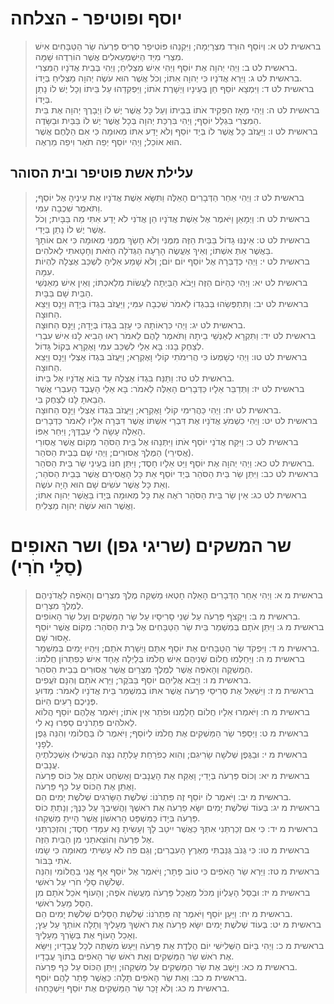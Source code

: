 # יוסף ופוטיפר - הצלחה

> בראשית לט א: וְיוֹסֵף הוּרַד מִצְרָיְמָה; וַיִּקְנֵהוּ פּוֹטִיפַר סְרִיס פַּרְעֹה שַׂר הַטַּבָּחִים אִישׁ מִצְרִי מִיַּד הַיִּשְׁמְעֵאלִים אֲשֶׁר הוֹרִדֻהוּ שָׁמָּה.  
> בראשית לט ב: וַיְהִי יְהוָה אֶת יוֹסֵף וַיְהִי אִישׁ מַצְלִיחַ; וַיְהִי בְּבֵית אֲדֹנָיו הַמִּצְרִי.  
> בראשית לט ג: וַיַּרְא אֲדֹנָיו כִּי יְהוָה אִתּוֹ; וְכֹל אֲשֶׁר הוּא עֹשֶׂה יְהוָה מַצְלִיחַ בְּיָדוֹ.  
> בראשית לט ד: וַיִּמְצָא יוֹסֵף חֵן בְּעֵינָיו וַיְשָׁרֶת אֹתוֹ; וַיַּפְקִדֵהוּ עַל בֵּיתוֹ וְכָל יֶשׁ לוֹ נָתַן בְּיָדוֹ.  
> בראשית לט ה: וַיְהִי מֵאָז הִפְקִיד אֹתוֹ בְּבֵיתוֹ וְעַל כָּל אֲשֶׁר יֶשׁ לוֹ וַיְבָרֶךְ יְהוָה אֶת בֵּית הַמִּצְרִי בִּגְלַל יוֹסֵף; וַיְהִי בִּרְכַּת יְהוָה בְּכָל אֲשֶׁר יֶשׁ לוֹ בַּבַּיִת וּבַשָּׂדֶה.  
> בראשית לט ו: וַיַּעֲזֹב כָּל אֲשֶׁר לוֹ בְּיַד יוֹסֵף וְלֹא יָדַע אִתּוֹ מְאוּמָה כִּי אִם הַלֶּחֶם אֲשֶׁר הוּא אוֹכֵל; וַיְהִי יוֹסֵף יְפֵה תֹאַר וִיפֵה מַרְאֶה.  

## עלילת אשת פוטיפר ובית הסוהר

> בראשית לט ז: וַיְהִי אַחַר הַדְּבָרִים הָאֵלֶּה וַתִּשָּׂא אֵשֶׁת אֲדֹנָיו אֶת עֵינֶיהָ אֶל יוֹסֵף; וַתֹּאמֶר שִׁכְבָה עִמִּי.  
> בראשית לט ח: וַיְמָאֵן וַיֹּאמֶר אֶל אֵשֶׁת אֲדֹנָיו הֵן אֲדֹנִי לֹא יָדַע אִתִּי מַה בַּבָּיִת; וְכֹל אֲשֶׁר יֶשׁ לוֹ נָתַן בְּיָדִי.  
> בראשית לט ט: אֵינֶנּוּ גָדוֹל בַּבַּיִת הַזֶּה מִמֶּנִּי וְלֹא חָשַׂךְ מִמֶּנִּי מְאוּמָה כִּי אִם אוֹתָךְ בַּאֲשֶׁר אַתְּ אִשְׁתּוֹ; וְאֵיךְ אֶעֱשֶׂה הָרָעָה הַגְּדֹלָה הַזֹּאת וְחָטָאתִי לֵאלֹהִים.  
> בראשית לט י: וַיְהִי כְּדַבְּרָהּ אֶל יוֹסֵף יוֹם יוֹם; וְלֹא שָׁמַע אֵלֶיהָ לִשְׁכַּב אֶצְלָהּ לִהְיוֹת עִמָּהּ.  
> בראשית לט יא: וַיְהִי כְּהַיּוֹם הַזֶּה וַיָּבֹא הַבַּיְתָה לַעֲשׂוֹת מְלַאכְתּוֹ; וְאֵין אִישׁ מֵאַנְשֵׁי הַבַּיִת שָׁם בַּבָּיִת.  
> בראשית לט יב: וַתִּתְפְּשֵׂהוּ בְּבִגְדוֹ לֵאמֹר שִׁכְבָה עִמִּי; וַיַּעֲזֹב בִּגְדוֹ בְּיָדָהּ וַיָּנָס וַיֵּצֵא הַחוּצָה.  
> בראשית לט יג: וַיְהִי כִּרְאוֹתָהּ כִּי עָזַב בִּגְדוֹ בְּיָדָהּ; וַיָּנָס הַחוּצָה.  
> בראשית לט יד: וַתִּקְרָא לְאַנְשֵׁי בֵיתָהּ וַתֹּאמֶר לָהֶם לֵאמֹר רְאוּ הֵבִיא לָנוּ אִישׁ עִבְרִי לְצַחֶק בָּנוּ:  בָּא אֵלַי לִשְׁכַּב עִמִּי וָאֶקְרָא בְּקוֹל גָּדוֹל.  
> בראשית לט טו: וַיְהִי כְשָׁמְעוֹ כִּי הֲרִימֹתִי קוֹלִי וָאֶקְרָא; וַיַּעֲזֹב בִּגְדוֹ אֶצְלִי וַיָּנָס וַיֵּצֵא הַחוּצָה.  
> בראשית לט טז: וַתַּנַּח בִּגְדוֹ אֶצְלָהּ עַד בּוֹא אֲדֹנָיו אֶל בֵּיתוֹ.  
> בראשית לט יז: וַתְּדַבֵּר אֵלָיו כַּדְּבָרִים הָאֵלֶּה לֵאמֹר:  בָּא אֵלַי הָעֶבֶד הָעִבְרִי אֲשֶׁר הֵבֵאתָ לָּנוּ לְצַחֶק בִּי.  
> בראשית לט יח: וַיְהִי כַּהֲרִימִי קוֹלִי וָאֶקְרָא; וַיַּעֲזֹב בִּגְדוֹ אֶצְלִי וַיָּנָס הַחוּצָה.  
> בראשית לט יט: וַיְהִי כִשְׁמֹעַ אֲדֹנָיו אֶת דִּבְרֵי אִשְׁתּוֹ אֲשֶׁר דִּבְּרָה אֵלָיו לֵאמֹר כַּדְּבָרִים הָאֵלֶּה עָשָׂה לִי עַבְדֶּךָ; וַיִּחַר אַפּוֹ.  
> בראשית לט כ: וַיִּקַּח אֲדֹנֵי יוֹסֵף אֹתוֹ וַיִּתְּנֵהוּ אֶל בֵּית הַסֹּהַר מְקוֹם אֲשֶׁר אֲסִורֵי (אֲסִירֵי) הַמֶּלֶךְ אֲסוּרִים; וַיְהִי שָׁם בְּבֵית הַסֹּהַר.  
> בראשית לט כא: וַיְהִי יְהוָה אֶת יוֹסֵף וַיֵּט אֵלָיו חָסֶד; וַיִּתֵּן חִנּוֹ בְּעֵינֵי שַׂר בֵּית הַסֹּהַר.  
> בראשית לט כב: וַיִּתֵּן שַׂר בֵּית הַסֹּהַר בְּיַד יוֹסֵף אֵת כָּל הָאֲסִירִם אֲשֶׁר בְּבֵית הַסֹּהַר; וְאֵת כָּל אֲשֶׁר עֹשִׂים שָׁם הוּא הָיָה עֹשֶׂה.  
> בראשית לט כג: אֵין שַׂר בֵּית הַסֹּהַר רֹאֶה אֶת כָּל מְאוּמָה בְּיָדוֹ בַּאֲשֶׁר יְהוָה אִתּוֹ; וַאֲשֶׁר הוּא עֹשֶׂה יְהוָה מַצְלִיחַ.  

# שר המשקים (שריגי גפן) ושר האופִים (סַלֵּי חֹרִי)

> בראשית מ א: וַיְהִי אַחַר הַדְּבָרִים הָאֵלֶּה חָטְאוּ מַשְׁקֵה מֶלֶךְ מִצְרַיִם וְהָאֹפֶה לַאֲדֹנֵיהֶם לְמֶלֶךְ מִצְרָיִם.  
> בראשית מ ב: וַיִּקְצֹף פַּרְעֹה עַל שְׁנֵי סָרִיסָיו עַל שַׂר הַמַּשְׁקִים וְעַל שַׂר הָאוֹפִים.  
> בראשית מ ג: וַיִּתֵּן אֹתָם בְּמִשְׁמַר בֵּית שַׂר הַטַּבָּחִים אֶל בֵּית הַסֹּהַר:  מְקוֹם אֲשֶׁר יוֹסֵף אָסוּר שָׁם.  
> בראשית מ ד: וַיִּפְקֹד שַׂר הַטַּבָּחִים אֶת יוֹסֵף אִתָּם וַיְשָׁרֶת אֹתָם; וַיִּהְיוּ יָמִים בְּמִשְׁמָר.  
> בראשית מ ה: וַיַּחַלְמוּ חֲלוֹם שְׁנֵיהֶם אִישׁ חֲלֹמוֹ בְּלַיְלָה אֶחָד אִישׁ כְּפִתְרוֹן חֲלֹמוֹ:  הַמַּשְׁקֶה וְהָאֹפֶה אֲשֶׁר לְמֶלֶךְ מִצְרַיִם אֲשֶׁר אֲסוּרִים בְּבֵית הַסֹּהַר.  
> בראשית מ ו: וַיָּבֹא אֲלֵיהֶם יוֹסֵף בַּבֹּקֶר; וַיַּרְא אֹתָם וְהִנָּם זֹעֲפִים.  
> בראשית מ ז: וַיִּשְׁאַל אֶת סְרִיסֵי פַרְעֹה אֲשֶׁר אִתּוֹ בְמִשְׁמַר בֵּית אֲדֹנָיו לֵאמֹר:  מַדּוּעַ פְּנֵיכֶם רָעִים הַיּוֹם.  
> בראשית מ ח: וַיֹּאמְרוּ אֵלָיו חֲלוֹם חָלַמְנוּ וּפֹתֵר אֵין אֹתוֹ; וַיֹּאמֶר אֲלֵהֶם יוֹסֵף הֲלוֹא לֵאלֹהִים פִּתְרֹנִים סַפְּרוּ נָא לִי.  
> בראשית מ ט: וַיְסַפֵּר שַׂר הַמַּשְׁקִים אֶת חֲלֹמוֹ לְיוֹסֵף; וַיֹּאמֶר לוֹ בַּחֲלוֹמִי וְהִנֵּה גֶפֶן לְפָנָי.  
> בראשית מ י: וּבַגֶּפֶן שְׁלֹשָׁה שָׂרִיגִם; וְהִוא כְפֹרַחַת עָלְתָה נִצָּהּ הִבְשִׁילוּ אַשְׁכְּלֹתֶיהָ עֲנָבִים.  
> בראשית מ יא: וְכוֹס פַּרְעֹה בְּיָדִי; וָאֶקַּח אֶת הָעֲנָבִים וָאֶשְׂחַט אֹתָם אֶל כּוֹס פַּרְעֹה וָאֶתֵּן אֶת הַכּוֹס עַל כַּף פַּרְעֹה.  
> בראשית מ יב: וַיֹּאמֶר לוֹ יוֹסֵף זֶה פִּתְרֹנוֹ:  שְׁלֹשֶׁת הַשָּׂרִגִים שְׁלֹשֶׁת יָמִים הֵם.  
> בראשית מ יג: בְּעוֹד שְׁלֹשֶׁת יָמִים יִשָּׂא פַרְעֹה אֶת רֹאשֶׁךָ וַהֲשִׁיבְךָ עַל כַּנֶּךָ; וְנָתַתָּ כוֹס פַּרְעֹה בְּיָדוֹ כַּמִּשְׁפָּט הָרִאשׁוֹן אֲשֶׁר הָיִיתָ מַשְׁקֵהוּ.  
> בראשית מ יד: כִּי אִם זְכַרְתַּנִי אִתְּךָ כַּאֲשֶׁר יִיטַב לָךְ וְעָשִׂיתָ נָּא עִמָּדִי חָסֶד; וְהִזְכַּרְתַּנִי אֶל פַּרְעֹה וְהוֹצֵאתַנִי מִן הַבַּיִת הַזֶּה.  
> בראשית מ טו: כִּי גֻנֹּב גֻּנַּבְתִּי מֵאֶרֶץ הָעִבְרִים; וְגַם פֹּה לֹא עָשִׂיתִי מְאוּמָה כִּי שָׂמוּ אֹתִי בַּבּוֹר.  
> בראשית מ טז: וַיַּרְא שַׂר הָאֹפִים כִּי טוֹב פָּתָר; וַיֹּאמֶר אֶל יוֹסֵף אַף אֲנִי בַּחֲלוֹמִי וְהִנֵּה שְׁלֹשָׁה סַלֵּי חֹרִי עַל רֹאשִׁי.  
> בראשית מ יז: וּבַסַּל הָעֶלְיוֹן מִכֹּל מַאֲכַל פַּרְעֹה מַעֲשֵׂה אֹפֶה; וְהָעוֹף אֹכֵל אֹתָם מִן הַסַּל מֵעַל רֹאשִׁי.  
> בראשית מ יח: וַיַּעַן יוֹסֵף וַיֹּאמֶר זֶה פִּתְרֹנוֹ:  שְׁלֹשֶׁת הַסַּלִּים שְׁלֹשֶׁת יָמִים הֵם.  
> בראשית מ יט: בְּעוֹד שְׁלֹשֶׁת יָמִים יִשָּׂא פַרְעֹה אֶת רֹאשְׁךָ מֵעָלֶיךָ וְתָלָה אוֹתְךָ עַל עֵץ; וְאָכַל הָעוֹף אֶת בְּשָׂרְךָ מֵעָלֶיךָ.  
> בראשית מ כ: וַיְהִי בַּיּוֹם הַשְּׁלִישִׁי יוֹם הֻלֶּדֶת אֶת פַּרְעֹה וַיַּעַשׂ מִשְׁתֶּה לְכָל עֲבָדָיו; וַיִּשָּׂא אֶת רֹאשׁ שַׂר הַמַּשְׁקִים וְאֶת רֹאשׁ שַׂר הָאֹפִים בְּתוֹךְ עֲבָדָיו.  
> בראשית מ כא: וַיָּשֶׁב אֶת שַׂר הַמַּשְׁקִים עַל מַשְׁקֵהוּ; וַיִּתֵּן הַכּוֹס עַל כַּף פַּרְעֹה.  
> בראשית מ כב: וְאֵת שַׂר הָאֹפִים תָּלָה:  כַּאֲשֶׁר פָּתַר לָהֶם יוֹסֵף.  
> בראשית מ כג: וְלֹא זָכַר שַׂר הַמַּשְׁקִים אֶת יוֹסֵף וַיִּשְׁכָּחֵהוּ.  


